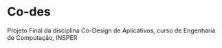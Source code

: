# Co-des
Projeto Final da disciplina Co-Design de Aplicativos, curso de Engenharia de Computação, INSPER
